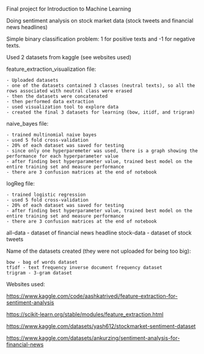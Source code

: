 Final project for Introduction to Machine Learning 

Doing sentiment analysis on stock market data (stock tweets and financial news headlines)

Simple binary classification problem: 1 for positive texts and -1 for negative texts.

Used 2 datasets from kaggle (see websites used)

feature_extraction_visualization file:

    - Uploaded datasets
    - one of the datasets contained 3 classes (neutral texts), so all the rows associated with neutral class were erased
    - then the datasets were concatenated
    - then performed data extraction
    - used visualization tool to explore data
    - created the final 3 datasets for learning (bow, itidf, and trigram)

naive_bayes file:

    - trained multinomial naive bayes
    - used 5 fold cross-validation
    - 20% of each dataset was saved for testing 
    - since only one hyperparemeter was used, there is a graph showing the performance for each hyperparameter value
    - after finding best hyperparameter value, trained best model on the entire training set and measure performance
    - there are 3 confusion matrices at the end of notebook

logReg file:

    - trained logistic regression
    - used 5 fold cross-validation
    - 20% of each dataset was saved for testing 
    - after finding best hyperparameter value, trained best model on the entire training set and measure performance
    - there are 3 confusion matrices at the end of notebook

all-data - dataset of financial news headline
stock-data - dataset of stock tweets

Name of the datasets created  (they were not uploaded for being too big):

    bow - bag of words dataset
    tfidf - text frequency inverse document frequency dataset
    trigram - 3-gram dataset


Websites used:

https://www.kaggle.com/code/aashkatrivedi/feature-extraction-for-sentiment-analysis

https://scikit-learn.org/stable/modules/feature_extraction.html

https://www.kaggle.com/datasets/yash612/stockmarket-sentiment-dataset

https://www.kaggle.com/datasets/ankurzing/sentiment-analysis-for-financial-news
